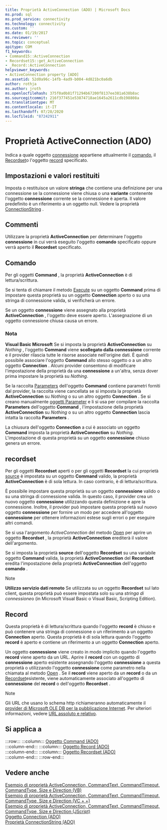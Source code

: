 ```yaml
---
title: Proprietà ActiveConnection (ADO) | Microsoft Docs
ms.prod: sql
ms.prod_service: connectivity
ms.technology: connectivity
ms.custom: ''
ms.date: 01/19/2017
ms.reviewer: ''
ms.topic: conceptual
apitype: COM
f1_keywords:
- Command15::ActiveConnection
- Recordset15::get_ActiveConnection
- _Record::ActiveConnection
helpviewer_keywords:
- ActiveConnection property [ADO]
ms.assetid: 52d0a96c-14fb-4ad9-b004-4d821bc0a6db
author: rothja
ms.author: jroth
ms.openlocfilehash: 375f0a0b81f71294b67200f8137ee381a638b8ac
ms.sourcegitcommit: 216f377451e53874718ae1645a2611cdb198808a
ms.translationtype: MT
ms.contentlocale: it-IT
ms.lasthandoff: 07/28/2020
ms.locfileid: "87242911"
---
```

# <a name="activeconnection-property-ado"></a>Proprietà ActiveConnection (ADO)
Indica a quale oggetto [connessione](../../../ado/reference/ado-api/connection-object-ado.md) appartiene attualmente il [comando](../../../ado/reference/ado-api/command-object-ado.md), il [Recordset](../../../ado/reference/ado-api/recordset-object-ado.md)o l'oggetto [record](../../../ado/reference/ado-api/record-object-ado.md) specificato.  
  
## <a name="settings-and-return-values"></a>Impostazioni e valori restituiti  
 Imposta o restituisce un valore **stringa** che contiene una definizione per una connessione se la connessione viene chiusa o una **variante** contenente l'oggetto **connessione** corrente se la connessione è aperta. Il valore predefinito è un riferimento a un oggetto null. Vedere la proprietà [ConnectionString](../../../ado/reference/ado-api/connectionstring-property-ado.md) .  
  
## <a name="remarks"></a>Commenti  
 Utilizzare la proprietà **ActiveConnection** per determinare l'oggetto **connessione** in cui verrà eseguito l'oggetto **comando** specificato oppure verrà aperto il **Recordset** specificato.  
  
## <a name="command"></a>Comando  
 Per gli oggetti **Command** , la proprietà **ActiveConnection** è di lettura/scrittura.  
  
 Se si tenta di chiamare il metodo [Execute](../../../ado/reference/ado-api/execute-method-ado-command.md) su un oggetto **Command** prima di impostare questa proprietà su un oggetto **Connection** aperto o su una stringa di connessione valida, si verificherà un errore.  
  
 Se un oggetto **connessione** viene assegnato alla proprietà **ActiveConnection** , l'oggetto deve essere aperto. L'assegnazione di un oggetto connessione chiusa causa un errore.  
  
### <a name="note"></a>Nota  
 **Visual Basic Microsoft** Se si imposta la proprietà **ActiveConnection** su *Nothing* , l'oggetto **Command** viene **scollegato dalla connessione** corrente e il provider rilascia tutte le risorse associate nell'origine dati. È quindi possibile associare l'oggetto **Command** allo stesso oggetto o a un altro oggetto **Connection** . Alcuni provider consentono di modificare l'impostazione della proprietà da una **connessione** a un'altra, senza dover prima impostare la proprietà su *Nothing*.  
  
 Se la raccolta [Parameters](../../../ado/reference/ado-api/parameters-collection-ado.md) dell'oggetto **Command** contiene parametri forniti dal provider, la raccolta viene cancellata se si imposta la proprietà **ActiveConnection** su *Nothing* o su un altro oggetto **Connection** . Se si creano manualmente [oggetti Parameter](../../../ado/reference/ado-api/parameter-object.md) e li si usa per compilare la raccolta **Parameters** dell'oggetto **Command** , l'impostazione della proprietà **ActiveConnection** su *Nothing* o su un altro oggetto **Connection** lascia intatta la raccolta **Parameters** .  
  
 La chiusura dell'oggetto **Connection** a cui è associato un oggetto **Command** imposta la proprietà **ActiveConnection** su *Nothing*. L'impostazione di questa proprietà su un oggetto **connessione** chiuso genera un errore.  
  
## <a name="recordset"></a>recordset  
 Per gli oggetti **Recordset** aperti o per gli oggetti **Recordset** la cui proprietà [source](../../../ado/reference/ado-api/source-property-ado-recordset.md) è impostata su un oggetto **Command** valido, la proprietà **ActiveConnection** è di sola lettura. In caso contrario, è di lettura/scrittura.  
  
 È possibile impostare questa proprietà su un oggetto **connessione** valido o su una stringa di connessione valida. In questo caso, il provider crea un nuovo oggetto **connessione** utilizzando questa definizione e apre la connessione. Inoltre, il provider può impostare questa proprietà sul nuovo oggetto **connessione** per fornire un modo per accedere all'oggetto **connessione** per ottenere informazioni estese sugli errori o per eseguire altri comandi.  
  
 Se si usa l'argomento *ActiveConnection* del metodo [Open](../../../ado/reference/ado-api/open-method-ado-recordset.md) per aprire un oggetto **Recordset** , la proprietà **ActiveConnection** erediterà il valore dell'argomento.  
  
 Se si imposta la proprietà **source** dell'oggetto **Recordset** su una variabile oggetto **Command** valida, la proprietà **ActiveConnection** del **Recordset** eredita l'impostazione della proprietà **ActiveConnection** dell'oggetto **comando** .  
  
> [!NOTE]
>  **Utilizzo servizio dati remoto** Se utilizzata su un oggetto **Recordset** sul lato client, questa proprietà può essere impostata solo su una *stringa di connessione*o (in Microsoft Visual Basic o Visual Basic, Scripting Edition).  
  
## <a name="record"></a>Record  
 Questa proprietà è di lettura/scrittura quando l'oggetto **record** è chiuso e può contenere una stringa di connessione o un riferimento a un oggetto **Connection** aperto. Questa proprietà è di sola lettura quando l'oggetto **record** è aperto e contiene un riferimento a un oggetto **Connection** aperto.  
  
 Un oggetto **connessione** viene creato in modo implicito quando l'oggetto **record** viene aperto da un URL. Aprire il **record** con un oggetto di **connessione** aperto esistente assegnando l'oggetto **connessione** a questa proprietà o utilizzando l'oggetto **connessione** come parametro nella chiamata al metodo [Open](../../../ado/reference/ado-api/open-method-ado-record.md) . Se il **record** viene aperto da un **record** o da un [Recordset](../../../ado/reference/ado-api/recordset-object-ado.md)esistente, viene automaticamente associato all'oggetto di **connessione** del **record** o dell'oggetto **Recordset** .  
  
> [!NOTE]
>  Gli URL che usano lo schema http richiameranno automaticamente il [provider di Microsoft OLE DB per la pubblicazione Internet](../../../ado/guide/appendixes/microsoft-ole-db-provider-for-internet-publishing.md). Per ulteriori informazioni, vedere [URL assoluto e relativo](../../../ado/guide/data/absolute-and-relative-urls.md).  
  
## <a name="applies-to"></a>Si applica a  

:::row:::
    :::column:::
        [Oggetto Command (ADO)](../../../ado/reference/ado-api/command-object-ado.md)  
    :::column-end:::
    :::column:::
        [Oggetto Record (ADO)](../../../ado/reference/ado-api/record-object-ado.md)  
    :::column-end:::
    :::column:::
        [Oggetto Recordset (ADO)](../../../ado/reference/ado-api/recordset-object-ado.md)  
    :::column-end:::
:::row-end:::

## <a name="see-also"></a>Vedere anche  
 [Esempio di proprietà ActiveConnection, CommandText, CommandTimeout, CommandType, Size e Direction (VB)](../../../ado/reference/ado-api/activeconnection-commandtext-commandtimeout-commandtype-size-example-vb.md)   
 [Esempio di proprietà ActiveConnection, CommandText, CommandTimeout, CommandType, Size e Direction (VC + +)](../../../ado/reference/ado-api/activeconnection-commandtext-commandtimeout-commandtype-size-example-vc.md)   
 [Esempio di proprietà ActiveConnection, CommandText, CommandTimeout, CommandType, Size e Direction (JScript)](../../../ado/reference/ado-api/activeconnection-commandtext-timeout-type-size-example-jscript.md)   
 [Oggetto Connection (ADO)](../../../ado/reference/ado-api/connection-object-ado.md)   
 [Proprietà ConnectionString (ADO)](../../../ado/reference/ado-api/connectionstring-property-ado.md)
